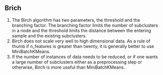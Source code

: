 ## Brich
1. The Birch algorithm has two parameters, the threshold and the branching factor. The branching factor limits the number of subclusters in a node and the threshold limits the distance between the entering sample and the existing subclusters.
2. Birch does not scale very well to high dimensional data. As a rule of thumb if n_features is greater than twenty, it is generally better to use MiniBatchKMeans.
3. If the number of instances of data needs to be reduced, or if one wants a large number of subclusters either as a preprocessing step or otherwise, Birch is more useful than MiniBatchKMeans.
